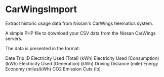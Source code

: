 # CarWingsImport
Extract historic usage data from Nissan's CarWings telematics system. 

A simple PHP file to download your CSV data from the Nissan CarWings servers.

The data is presented in the format: 

Date
Trip ID
Electricity Used (Total) (kWh)
Electricity Used (Consumption) (kWh)
Electricity Used (Generation) (kWh)
Driving Distance (mile)
Energy Economy (miles/kWh)
CO2 Emission Cuts (lb)
